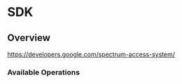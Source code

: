 # SDK

## Overview

<https://developers.google.com/spectrum-access-system/>
### Available Operations

